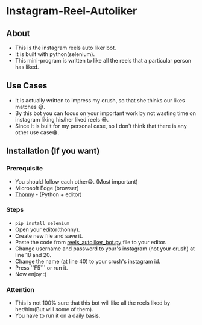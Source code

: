 # Instagram-Reel-Autoliker

## About
- This is the instagram reels auto liker bot. 
- It is built with python(selenium). 
- This mini-program is written to like all the reels that a particular person has liked.

## Use Cases
- It is actually written to impress my crush, so that she thinks our likes matches 😅.
- By this bot you can focus on your important work by not wasting time on instagram liking his/her liked reels 😎.
- Since It is built for my personal case, so I don't think that there is any other use case😁.

## Installation (If you want)
### Prerequisite
- You should follow each other😁. (Most important)
- Microsoft Edge (browser)
- [Thonny](https://thonny.org/) - (Python + editor)

### Steps
- ``` pip install selenium ```
- Open your editor(thonny).
- Create new file and save it.
- Paste the code from [reels_autoliker_bot.py](https://github.com/Kamalkoranga/Instagram-Reel-Autoliker/blob/main/reels_autoliker_bot.py) file to your editor.
- Change username and password to your's instagram (not your crush) at line 18 and 20.
- Change the name (at line 40) to your crush's instagram id.
- Press ``F5``` or run it.
- Now enjoy :)

### Attention
- This is not 100% sure that this bot will like all the reels liked by her/him(But will some of them).
- You have to run it on a daily basis.
